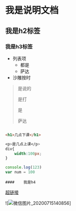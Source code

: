# 我是说明文档

## 我是h2标签

### 我是h3标签

- 列表项
  - 都是
  - 萨达
- 沙雕按时

> 是说的
>
> 是打
>
> 是 
>
> 萨达

``` html

<h1>几点下课</h1>

```

```css
<p>是几点上课</p>
div{
    width:100px;
}
```

```JavaScript
console.log(123)
var num = 100
```

	#### 	我是h4 



[超链接](https://www.baidu.com)

![![微信图片_20200715140856](H:\新建文件夹\照片\微信图片_20200715140856.jpg)]